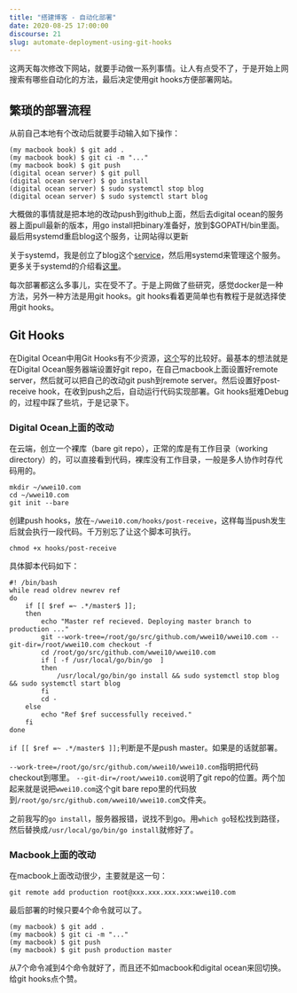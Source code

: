 ```yaml
---
title: "搭建博客 - 自动化部署"
date: 2020-08-25 17:00:00
discourse: 21
slug: automate-deployment-using-git-hooks
---
```


这两天每次修改下网站，就要手动做一系列事情。让人有点受不了，于是开始上网搜索有哪些自动化的方法，最后决定使用git hooks方便部署网站。

<!--more-->

## 繁琐的部署流程

从前自己本地有个改动后就要手动输入如下操作：

```
(my macbook book) $ git add .
(my macbook book) $ git ci -m "..."
(my macbook book) $ git push
(digital ocean server) $ git pull
(digital ocean server) $ go install
(digital ocean server) $ sudo systemctl stop blog
(digital ocean server) $ sudo systemctl start blog
```

大概做的事情就是把本地的改动push到github上面，然后去digital ocean的服务器上面pull最新的版本，用go install把binary准备好，放到$GOPATH/bin里面。最后用systemd重启blog这个服务，让网站得以更新

关于systemd，我是创立了blog这个[service](https://gist.github.com/wwei10/c26fee3a62d74648aa770a98c96dc859)，然后用systemd来管理这个服务。更多关于systemd的介绍看[这里](http://www.ruanyifeng.com/blog/2016/03/systemd-tutorial-commands.html)。

每次部署都这么多事儿，实在受不了。于是上网做了些研究，感觉docker是一种方法，另外一种方法是用git hooks。git hooks看着更简单也有教程于是就选择使用git hooks。

## Git Hooks

在Digital Ocean中用Git Hooks有不少资源，[这个](https://www.digitalocean.com/community/tutorials/how-to-use-git-hooks-to-automate-development-and-deployment-tasks)写的比较好。最基本的想法就是在Digital Ocean服务器端设置好git repo，在自己macbook上面设置好remote server，然后就可以把自己的改动git push到remote server。然后设置好post-receive hook，在收到push之后，自动运行代码实现部署。Git hooks挺难Debug的，过程中踩了些坑，于是记录下。


### Digital Ocean上面的改动

在云端，创立一个裸库（bare git repo），正常的库是有工作目录（working directory）的，可以直接看到代码，裸库没有工作目录，一般是多人协作时存代码用的。

```
mkdir ~/wwei10.com
cd ~/wwei10.com
git init --bare
```

创建push hooks，放在`~/wwei10.com/hooks/post-receive`，这样每当push发生后就会执行一段代码。千万别忘了让这个脚本可执行。

```
chmod +x hooks/post-receive
```


具体脚本代码如下：

```
#! /bin/bash
while read oldrev newrev ref
do
    if [[ $ref =~ .*/master$ ]];
    then
        echo "Master ref recieved. Deploying master branch to production ..."
        git --work-tree=/root/go/src/github.com/wwei10/wwei10.com --git-dir=/root/wwei10.com checkout -f
        cd /root/go/src/github.com/wwei10/wwei10.com
        if [ -f /usr/local/go/bin/go  ]
        then
            /usr/local/go/bin/go install && sudo systemctl stop blog && sudo systemctl start blog
        fi
        cd -
    else
        echo "Ref $ref successfully received."
    fi
done
```

`if [[ $ref =~ .*/master$ ]];`判断是不是push master。如果是的话就部署。

`--work-tree=/root/go/src/github.com/wwei10/wwei10.com`指明把代码checkout到哪里。 `--git-dir=/root/wwei10.com`说明了git repo的位置。两个加起来就是说把`wwei10.com`这个git bare repo里的代码放到`/root/go/src/github.com/wwei10/wwei10.com`文件夹。


之前我写的`go install`，服务器报错，说找不到go。用`which go`轻松找到路径，然后替换成`/usr/local/go/bin/go install`就修好了。


### Macbook上面的改动

在macbook上面改动很少，主要就是这一句：

```
git remote add production root@xxx.xxx.xxx.xxx:wwei10.com
```

最后部署的时候只要4个命令就可以了。


```
(my macbook) $ git add .
(my macbook) $ git ci -m "..."
(my macbook) $ git push
(my macbook) $ git push production master
```

从7个命令减到4个命令就好了，而且还不如macbook和digital ocean来回切换。给git hooks点个赞。